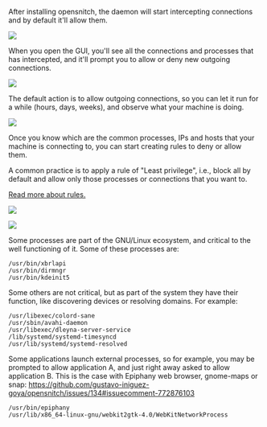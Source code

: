 After installing opensnitch, the daemon will start intercepting connections and by default it'll allow them.

![](https://user-images.githubusercontent.com/2742953/85336535-0acaf000-b4df-11ea-9d69-c7bd7b597886.png)


When you open the GUI, you'll see all the connections and processes that has intercepted, and it'll prompt you to allow or deny new outgoing connections.

![](https://user-images.githubusercontent.com/2742953/85336893-bf651180-b4df-11ea-908e-6202e989a8ae.png)


The default action is to allow outgoing connections, so you can let it run for a while (hours, days, weeks), and observe what your machine is doing.

![](https://user-images.githubusercontent.com/2742953/85336695-55e50300-b4df-11ea-86d5-b70b78fd7896.png)


Once you know which are the common processes, IPs and hosts that your machine is connecting to, you can start creating rules to deny or allow them. 

A common practice is to apply a rule of "Least privilege", i.e., block all by default and allow only those processes or connections that you want to.

[Read more about rules.](Rules)


![](https://user-images.githubusercontent.com/2742953/85337403-b294ed80-b4e0-11ea-8c65-d8251c6af25b.png)

![](https://user-images.githubusercontent.com/2742953/85337070-136ff600-b4e0-11ea-838a-439366c70668.png)


Some processes are part of the GNU/Linux ecosystem, and critical to the well functioning of it. Some of these processes are:
```
/usr/bin/xbrlapi
/usr/bin/dirmngr
/usr/bin/kdeinit5
```

Some others are not critical, but as part of the system they have their function, like discovering devices or resolving domains. For example:
```
/usr/libexec/colord-sane
/usr/sbin/avahi-daemon
/usr/libexec/dleyna-server-service
/lib/systemd/systemd-timesyncd
/usr/lib/systemd/systemd-resolved
```

Some applications launch external processes, so for example, you may be prompted to allow application A, and just right away asked to allow application B.
This is the case with Epiphany web browser, gnome-maps or snap: https://github.com/gustavo-iniguez-goya/opensnitch/issues/134#issuecomment-772876103
```
/usr/bin/epiphany
/usr/lib/x86_64-linux-gnu/webkit2gtk-4.0/WebKitNetworkProcess
```
